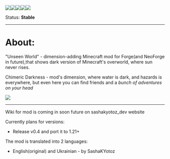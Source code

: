 [![](https://cf.way2muchnoise.eu/title/550263.svg)![](http://cf.way2muchnoise.eu/versions/550263.svg)![](https://cf.way2muchnoise.eu/full_550263_downloads.svg)](https://www.curseforge.com/minecraft/mc-mods/unseen-world)[![](https://img.shields.io/badge/All--Rights--Reserved-blue)](https://github.com/SashaKYotoz/Unseen_World/blob/master/LICENSE)[![](https://img.shields.io/discord/1155188824360624148?color=Green&label=Discord&logo=Discord&style=flat-square)](https://discord.gg/vjyzphNywy)

Status: **Stable**

<hr>

# About:

"Unseen World" - dimension-adding Minecraft mod for Forge(and NeoForge in future),that shows dark version of Minecraft's
overworld, where sun never rises.

Chimeric Darkness - mod's dimension, where water is dark, and hazards is everywhere, but even here you can find friends
and a _bunch of adventures on your head_

![](https://media.forgecdn.net/attachments/description/550263/description_19f8be2b-93bb-4109-9c68-b35e9152eac8.png)

<hr>

Wiki for mod is coming in soon future on sashakyotoz_dev website

Currently plans for versions:

- Release v0.4 and port it to 1.21+

The mod is translated into 2 languages:

- English(original) and Ukrainian - by SashaKYotoz